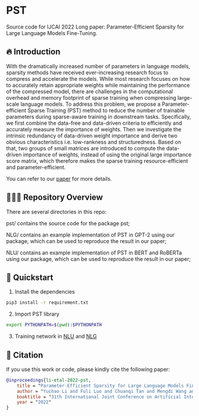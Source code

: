 # PST
Source code for IJCAI 2022 Long paper: Parameter-Efficient Sparsity for Large Language Models Fine-Tuning.


## 🔥 Introduction

With the dramatically increased number of parameters in language models, sparsity methods have received ever-increasing research focus to compress and accelerate the models. While most research focuses on how to accurately retain appropriate weights while maintaining the performance of the compressed model, there are challenges in the computational overhead and memory footprint of sparse training when compressing large-scale language models. To address this problem, we propose a Parameter-efficient Sparse Training (PST) method to reduce the number of trainable parameters during sparse-aware training in downstream tasks. Specifically, we first combine the data-free and data-driven criteria to efficiently and accurately measure the importance of weights. Then we investigate the intrinsic redundancy of data-driven weight importance and derive two obvious characteristics i.e. low-rankness and structuredness. Based on that, two groups of small matrices are introduced to compute the data-driven importance of weights, instead of using the original large importance score matrix, which therefore makes the sparse training resource-efficient and parameter-efficient.

You can refer to our [paper](https://arxiv.org/abs/2205.11005) for more details.

## 🏋🏻‍♂️ Repository Overview

There are several directories in this repo:

pst/ contains the source code for the package pst;

NLG/ contains an example implementation of PST in GPT-2 using our package, which can be used to reproduce the result in our paper;

NLU/ contains an example implementation of PST in BERT and RoBERTa using our package, which can be used to reproduce the result in our paper;

## 🚀 Quickstart

1. Install the dependencies
```bash
pip3 install -r requirement.txt
```

2. Import PST library
```bash
export PYTHONPATH=$(pwd):$PYTHONPATH
```

3. Training network in [NLU](./NLU) and [NLG](./NLG)


## 🌝 Citation

If you use this work or code, please kindly cite the following paper:

```bib
@inproceedings{li-etal-2022-pst,
    title = "Parameter-Efficient Sparsity for Large Language Models Fine-Tuning",
    author = "Yuchao Li and Fuli Luo and Chuanqi Tan and Mengdi Wang and Songfang Huang and Shen Li and Junjie Bai",
    booktitle = "31th International Joint Conference on Artificial Intelligence",
    year = "2022"
}
```
